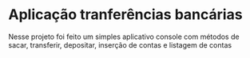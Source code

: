 # Aplicação tranferências bancárias
Nesse projeto foi feito um simples aplicativo console com métodos de sacar, transferir, depositar, inserção de contas e listagem de contas
